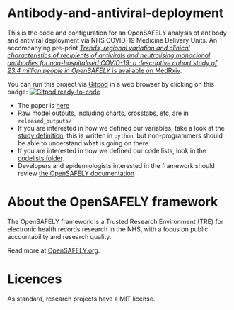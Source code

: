 # Antibody-and-antiviral-deployment

This is the code and configuration for an OpenSAFELY analysis of antibody and antiviral deployment via NHS COVID-19 Medicine Delivery Units. An accompanying pre-print [_Trends, regional variation and clinical characteristics of recipients of antivirals and neutralising monoclonal antibodies for non-hospitalised COVID-19: a descriptive cohort study of 23.4 million people in OpenSAFELY_ is available on MedRxiv](https://doi.org/10.1101/2022.03.07.22272026).

You can run this project via [Gitpod](https://gitpod.io) in a web browser by clicking on this badge: [![Gitpod ready-to-code](https://img.shields.io/badge/Gitpod-ready--to--code-908a85?logo=gitpod)](https://gitpod.io/#https://github.com/opensafely/Antibody-and-antiviral-deployment)

* The paper is [here]()
* Raw model outputs, including charts, crosstabs, etc, are in `released_outputs/`
* If you are interested in how we defined our variables, take a look at the [study definition](analysis/study_definition.py); this is written in `python`, but non-programmers should be able to understand what is going on there
* If you are interested in how we defined our code lists, look in the [codelists folder](./codelists/).
* Developers and epidemiologists interested in the framework should review [the OpenSAFELY documentation](https://docs.opensafely.org)

# About the OpenSAFELY framework

The OpenSAFELY framework is a Trusted Research Environment (TRE) for electronic
health records research in the NHS, with a focus on public accountability and
research quality.

Read more at [OpenSAFELY.org](https://opensafely.org).

# Licences
As standard, research projects have a MIT license. 
